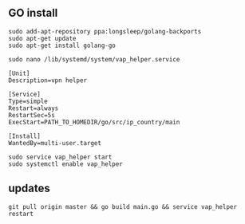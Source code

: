 ## GO install
```shell script
sudo add-apt-repository ppa:longsleep/golang-backports
sudo apt-get update
sudo apt-get install golang-go
```
```shell script
sudo nano /lib/systemd/system/vap_helper.service
```

```shell script
[Unit]
Description=vpn helper

[Service]
Type=simple
Restart=always
RestartSec=5s
ExecStart=PATH_TO_HOMEDIR/go/src/ip_country/main

[Install]
WantedBy=multi-user.target
```

```shell script
sudo service vap_helper start
sudo systemctl enable vap_helper
```

## updates
```shell script
git pull origin master && go build main.go && service vap_helper restart
```